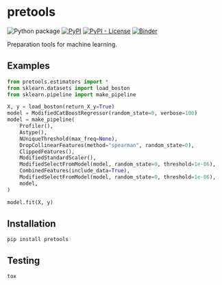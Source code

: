 # pretools

![Python package](https://github.com/Y-oHr-N/pretools/workflows/Python%20package/badge.svg?branch=master)
[![PyPI](https://img.shields.io/pypi/v/pretools)](https://pypi.org/project/pretools/)
[![PyPI - License](https://img.shields.io/pypi/l/pretools)](https://pypi.org/project/pretools/)
[![Binder](https://mybinder.org/badge.svg)](https://mybinder.org/v2/gh/Y-oHr-N/pretools/master)

Preparation tools for machine learning.

## Examples

```python
from pretools.estimators import *
from sklearn.datasets import load_boston
from sklearn.pipeline import make_pipeline

X, y = load_boston(return_X_y=True)
model = ModifiedCatBoostRegressor(random_state=0, verbose=100)
model = make_pipeline(
    Profiler(),
    Astype(),
    NUniqueThreshold(max_freq=None),
    DropCollinearFeatures(method="spearman", random_state=0),
    ClippedFeatures(),
    ModifiedStandardScaler(),
    ModifiedSelectFromModel(model, random_state=0, threshold=1e-06),
    CombinedFeatures(include_data=True),
    ModifiedSelectFromModel(model, random_state=0, threshold=1e-06),
    model,
)

model.fit(X, y)
```

## Installation

```
pip install pretools
```

## Testing

```
tox
```
